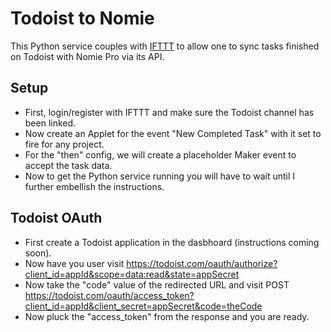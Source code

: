 # Todoist to Nomie

This Python service couples with [IFTTT](http://ifttt.com/) to allow one to sync
tasks finished on Todoist with Nomie Pro via its API.

## Setup
* First, login/register with IFTTT and make sure the Todoist channel has been
  linked.
* Now create an Applet for the event "New Completed Task" with it set to fire
  for any project.
* For the "then" config, we will create a placeholder Maker event to accept the
  task data.
* Now to get the Python service running you will have to wait until I further
  embellish the instructions.

## Todoist OAuth
* First create a Todoist application in the dasbhoard (instructions coming soon).
* Now have you user visit https://todoist.com/oauth/authorize?client_id=appId&scope=data:read&state=appSecret
* Now take the "code" value of the redirected URL and visit POST https://todoist.com/oauth/access_token?client_id=appId&client_secret=appSecret&code=theCode
* Now pluck the "access_token" from the response and you are ready.
